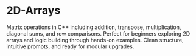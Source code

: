 # 2D-Arrays
Matrix operations in C++ including addition, transpose, multiplication, diagonal sums, and row comparisons. Perfect for beginners exploring 2D arrays and logic building through hands-on examples. Clean structure, intuitive prompts, and ready for modular upgrades.
